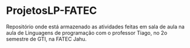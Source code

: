 # ProjetosLP-FATEC
Repositório onde está armazenado as atividades feitas em sala de aula na aula de Linguagens de programação com o professor Tiago, no 2o semestre de GTI, na FATEC Jahu.
